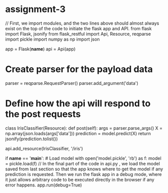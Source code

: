 # assignment-3
// First, we import modules, and the two lines above should almost always exist on the top of the code to initiate the flask app and API.
from flask import Flask, jsonify
from flask_restful import Api, Resource, reqparse
import pickle
import numpy as np
import json

app = Flask(__name__)
api = Api(app)

# Create parser for the payload data
parser = reqparse.RequestParser()
parser.add_argument('data')

# Define how the api will respond to the post requests
class IrisClassifier(Resource):
    def post(self):
        args = parser.parse_args()
        X = np.array(json.loads(args['data']))
        prediction = model.predict(X)
        return jsonify(prediction.tolist())

api.add_resource(IrisClassifier, '/iris')

if __name__ == '__main__':
    # Load model
    with open('model.pickle', 'rb') as f:
        model = pickle.load(f)
// In the final part of the code in api.py , we load the model saved from last section so that the app knows where to get the model if any prediction is requested. Then we run the flask app in a debug mode, where it just allows arbitrary code to be executed directly in the browser if any error happens.
    app.run(debug=True)

